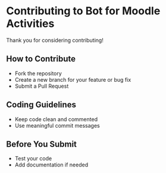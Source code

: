 # Contributing to Bot for Moodle Activities

Thank you for considering contributing! 

## How to Contribute
- Fork the repository
- Create a new branch for your feature or bug fix
- Submit a Pull Request

## Coding Guidelines
- Keep code clean and commented
- Use meaningful commit messages

## Before You Submit
- Test your code
- Add documentation if needed
